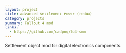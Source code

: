 ```yaml
---
layout: project
title: Advanced Settlement Power (redux)
category: projects
summary: Fallout 4 mod
links:
  - https://github.com/cadpnq/fo4-smm
---
```


Settlement object mod for digital electronics components.